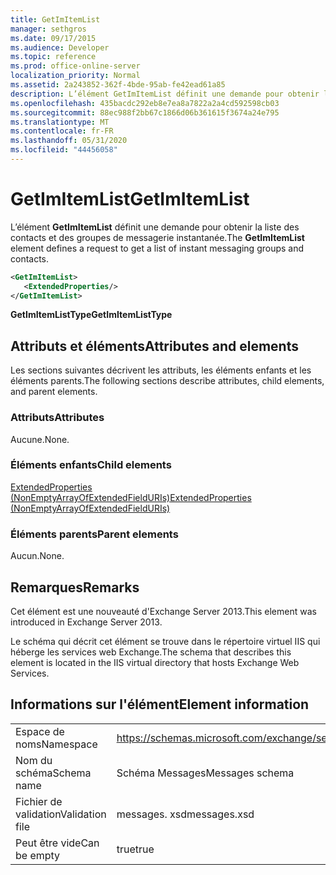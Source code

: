 ```yaml
---
title: GetImItemList
manager: sethgros
ms.date: 09/17/2015
ms.audience: Developer
ms.topic: reference
ms.prod: office-online-server
localization_priority: Normal
ms.assetid: 2a243852-362f-4bde-95ab-fe42ead61a85
description: L’élément GetImItemList définit une demande pour obtenir la liste des contacts et des groupes de messagerie instantanée.
ms.openlocfilehash: 435bacdc292eb8e7ea8a7822a2a4cd592598cb03
ms.sourcegitcommit: 88ec988f2bb67c1866d06b361615f3674a24e795
ms.translationtype: MT
ms.contentlocale: fr-FR
ms.lasthandoff: 05/31/2020
ms.locfileid: "44456058"
---
```

# <a name="getimitemlist"></a><span data-ttu-id="7e834-103">GetImItemList</span><span class="sxs-lookup"><span data-stu-id="7e834-103">GetImItemList</span></span>

<span data-ttu-id="7e834-104">L’élément **GetImItemList** définit une demande pour obtenir la liste des contacts et des groupes de messagerie instantanée.</span><span class="sxs-lookup"><span data-stu-id="7e834-104">The **GetImItemList** element defines a request to get a list of instant messaging groups and contacts.</span></span> 
  
```XML
<GetImItemList>
   <ExtendedProperties/>
</GetImItemList>
```

 <span data-ttu-id="7e834-105">**GetImItemListType**</span><span class="sxs-lookup"><span data-stu-id="7e834-105">**GetImItemListType**</span></span>
## <a name="attributes-and-elements"></a><span data-ttu-id="7e834-106">Attributs et éléments</span><span class="sxs-lookup"><span data-stu-id="7e834-106">Attributes and elements</span></span>

<span data-ttu-id="7e834-107">Les sections suivantes décrivent les attributs, les éléments enfants et les éléments parents.</span><span class="sxs-lookup"><span data-stu-id="7e834-107">The following sections describe attributes, child elements, and parent elements.</span></span>
  
### <a name="attributes"></a><span data-ttu-id="7e834-108">Attributs</span><span class="sxs-lookup"><span data-stu-id="7e834-108">Attributes</span></span>

<span data-ttu-id="7e834-109">Aucune.</span><span class="sxs-lookup"><span data-stu-id="7e834-109">None.</span></span>
  
### <a name="child-elements"></a><span data-ttu-id="7e834-110">Éléments enfants</span><span class="sxs-lookup"><span data-stu-id="7e834-110">Child elements</span></span>

[<span data-ttu-id="7e834-111">ExtendedProperties (NonEmptyArrayOfExtendedFieldURIs)</span><span class="sxs-lookup"><span data-stu-id="7e834-111">ExtendedProperties (NonEmptyArrayOfExtendedFieldURIs)</span></span>](extendedproperties-nonemptyarrayofextendedfielduris.md)
  
### <a name="parent-elements"></a><span data-ttu-id="7e834-112">Éléments parents</span><span class="sxs-lookup"><span data-stu-id="7e834-112">Parent elements</span></span>

<span data-ttu-id="7e834-113">Aucun.</span><span class="sxs-lookup"><span data-stu-id="7e834-113">None.</span></span>
  
## <a name="remarks"></a><span data-ttu-id="7e834-114">Remarques</span><span class="sxs-lookup"><span data-stu-id="7e834-114">Remarks</span></span>

<span data-ttu-id="7e834-115">Cet élément est une nouveauté d'Exchange Server 2013.</span><span class="sxs-lookup"><span data-stu-id="7e834-115">This element was introduced in Exchange Server 2013.</span></span>
  
<span data-ttu-id="7e834-116">Le schéma qui décrit cet élément se trouve dans le répertoire virtuel IIS qui héberge les services web Exchange.</span><span class="sxs-lookup"><span data-stu-id="7e834-116">The schema that describes this element is located in the IIS virtual directory that hosts Exchange Web Services.</span></span>
  
## <a name="element-information"></a><span data-ttu-id="7e834-117">Informations sur l'élément</span><span class="sxs-lookup"><span data-stu-id="7e834-117">Element information</span></span>

|||
|:-----|:-----|
|<span data-ttu-id="7e834-118">Espace de noms</span><span class="sxs-lookup"><span data-stu-id="7e834-118">Namespace</span></span>  <br/> |https://schemas.microsoft.com/exchange/services/2006/messages  <br/> |
|<span data-ttu-id="7e834-119">Nom du schéma</span><span class="sxs-lookup"><span data-stu-id="7e834-119">Schema name</span></span>  <br/> |<span data-ttu-id="7e834-120">Schéma Messages</span><span class="sxs-lookup"><span data-stu-id="7e834-120">Messages schema</span></span>  <br/> |
|<span data-ttu-id="7e834-121">Fichier de validation</span><span class="sxs-lookup"><span data-stu-id="7e834-121">Validation file</span></span>  <br/> |<span data-ttu-id="7e834-122">messages. xsd</span><span class="sxs-lookup"><span data-stu-id="7e834-122">messages.xsd</span></span>  <br/> |
|<span data-ttu-id="7e834-123">Peut être vide</span><span class="sxs-lookup"><span data-stu-id="7e834-123">Can be empty</span></span>  <br/> |<span data-ttu-id="7e834-124">true</span><span class="sxs-lookup"><span data-stu-id="7e834-124">true</span></span>  <br/> |
   

